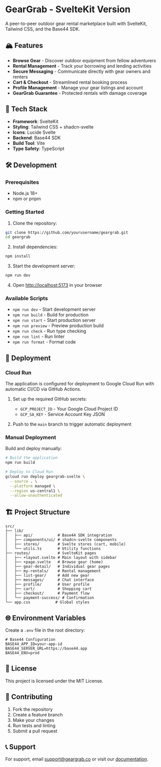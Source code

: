 # GearGrab - SvelteKit Version

A peer-to-peer outdoor gear rental marketplace built with SvelteKit, Tailwind CSS, and the Base44 SDK.

## 🏔️ Features

- **Browse Gear** - Discover outdoor equipment from fellow adventurers
- **Rental Management** - Track your borrowing and lending activities
- **Secure Messaging** - Communicate directly with gear owners and renters
- **Cart & Checkout** - Streamlined rental booking process
- **Profile Management** - Manage your gear listings and account
- **GearGrab Guarantee** - Protected rentals with damage coverage

## 🚀 Tech Stack

- **Framework**: SvelteKit
- **Styling**: Tailwind CSS + shadcn-svelte
- **Icons**: Lucide Svelte
- **Backend**: Base44 SDK
- **Build Tool**: Vite
- **Type Safety**: TypeScript

## 🛠️ Development

### Prerequisites

- Node.js 18+
- npm or pnpm

### Getting Started

1. Clone the repository:
```bash
git clone https://github.com/yourusername/geargrab.git
cd geargrab
```

2. Install dependencies:
```bash
npm install
```

3. Start the development server:
```bash
npm run dev
```

4. Open [http://localhost:5173](http://localhost:5173) in your browser

### Available Scripts

- `npm run dev` - Start development server
- `npm run build` - Build for production
- `npm run start` - Start production server
- `npm run preview` - Preview production build
- `npm run check` - Run type checking
- `npm run lint` - Run linter
- `npm run format` - Format code

## 🚢 Deployment

### Cloud Run

The application is configured for deployment to Google Cloud Run with automatic CI/CD via GitHub Actions.

1. Set up the required GitHub secrets:
   - `GCP_PROJECT_ID` - Your Google Cloud Project ID
   - `GCP_SA_KEY` - Service Account Key JSON

2. Push to the `main` branch to trigger automatic deployment

### Manual Deployment

Build and deploy manually:

```bash
# Build the application
npm run build

# Deploy to Cloud Run
gcloud run deploy geargrab-svelte \
  --source . \
  --platform managed \
  --region us-central1 \
  --allow-unauthenticated
```

## 🏗️ Project Structure

```
src/
├── lib/
│   ├── api/           # Base44 SDK integration
│   ├── components/ui/ # shadcn-svelte components
│   ├── stores/        # Svelte stores (cart, mobile)
│   └── utils.ts       # Utility functions
├── routes/            # SvelteKit pages
│   ├── +layout.svelte # Main layout with sidebar
│   ├── +page.svelte   # Browse gear (home)
│   ├── gear-detail/   # Individual gear pages
│   ├── my-rentals/    # Rental management
│   ├── list-gear/     # Add new gear
│   ├── messages/      # Chat interface
│   ├── profile/       # User profile
│   ├── cart/          # Shopping cart
│   ├── checkout/      # Payment flow
│   └── payment-success/ # Confirmation
└── app.css           # Global styles
```

## 🌐 Environment Variables

Create a `.env` file in the root directory:

```env
# Base44 Configuration
BASE44_APP_ID=your-app-id
BASE44_SERVER_URL=https://base44.app
BASE44_ENV=prod
```

## 📝 License

This project is licensed under the MIT License.

## 🤝 Contributing

1. Fork the repository
2. Create a feature branch
3. Make your changes
4. Run tests and linting
5. Submit a pull request

## 📞 Support

For support, email support@geargrab.co or visit our [documentation](https://docs.geargrab.co).
